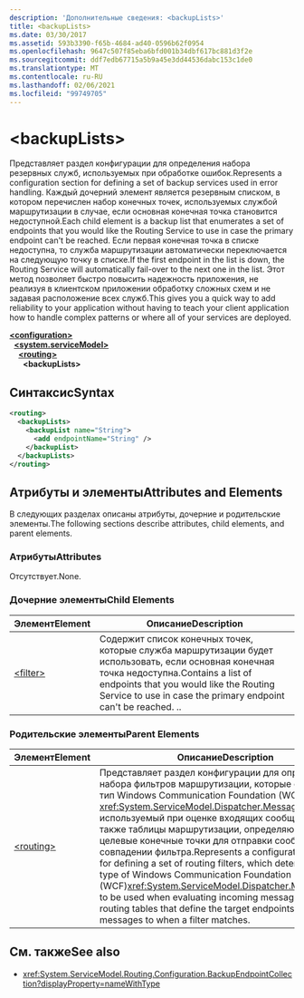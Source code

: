 ```yaml
---
description: 'Дополнительные сведения: <backupLists>'
title: <backupLists>
ms.date: 03/30/2017
ms.assetid: 593b3390-f65b-4684-ad40-0596b62f0954
ms.openlocfilehash: 9647c507f85eba6bfd001b34dbf617bc881d3f2e
ms.sourcegitcommit: ddf7edb67715a5b9a45e3dd44536dabc153c1de0
ms.translationtype: MT
ms.contentlocale: ru-RU
ms.lasthandoff: 02/06/2021
ms.locfileid: "99749705"
---
```

# \<backupLists>

<span data-ttu-id="84998-102">Представляет раздел конфигурации для определения набора резервных служб, используемых при обработке ошибок.</span><span class="sxs-lookup"><span data-stu-id="84998-102">Represents a configuration section for defining a set of backup services used in error handling.</span></span> <span data-ttu-id="84998-103">Каждый дочерний элемент является резервным списком, в котором перечислен набор конечных точек, используемых службой маршрутизации в случае, если основная конечная точка становится недоступной.</span><span class="sxs-lookup"><span data-stu-id="84998-103">Each child element is a backup list that enumerates a set of endpoints that you would like the Routing Service to use in case the primary endpoint can't be reached.</span></span> <span data-ttu-id="84998-104">Если первая конечная точка в списке недоступна, то служба маршрутизации автоматически переключается на следующую точку в списке.</span><span class="sxs-lookup"><span data-stu-id="84998-104">If the first endpoint in the list is down, the Routing Service will automatically fail-over to the next one in the list.</span></span>  <span data-ttu-id="84998-105">Этот метод позволяет быстро повысить надежность приложения, не реализуя в клиентском приложении обработку сложных схем и не задавая расположение всех служб.</span><span class="sxs-lookup"><span data-stu-id="84998-105">This gives you a quick way to add reliability to your application without having to teach your client application how to handle complex patterns or where all of your services are deployed.</span></span>  
  
[**\<configuration>**](../configuration-element.md)\
&nbsp;&nbsp;[**\<system.serviceModel>**](system-servicemodel.md)\
&nbsp;&nbsp;&nbsp;&nbsp;[**\<routing>**](routing.md)\
&nbsp;&nbsp;&nbsp;&nbsp;&nbsp;&nbsp;**\<backupLists>**  
  
## <a name="syntax"></a><span data-ttu-id="84998-106">Синтаксис</span><span class="sxs-lookup"><span data-stu-id="84998-106">Syntax</span></span>  
  
```xml  
<routing>
  <backupLists>
    <backupList name="String">
      <add endpointName="String" />
    </backupList>
  </backupLists>
</routing>
```  
  
## <a name="attributes-and-elements"></a><span data-ttu-id="84998-107">Атрибуты и элементы</span><span class="sxs-lookup"><span data-stu-id="84998-107">Attributes and Elements</span></span>  

 <span data-ttu-id="84998-108">В следующих разделах описаны атрибуты, дочерние и родительские элементы.</span><span class="sxs-lookup"><span data-stu-id="84998-108">The following sections describe attributes, child elements, and parent elements.</span></span>  
  
### <a name="attributes"></a><span data-ttu-id="84998-109">Атрибуты</span><span class="sxs-lookup"><span data-stu-id="84998-109">Attributes</span></span>  

 <span data-ttu-id="84998-110">Отсутствует.</span><span class="sxs-lookup"><span data-stu-id="84998-110">None.</span></span>  
  
### <a name="child-elements"></a><span data-ttu-id="84998-111">Дочерние элементы</span><span class="sxs-lookup"><span data-stu-id="84998-111">Child Elements</span></span>  
  
|<span data-ttu-id="84998-112">Элемент</span><span class="sxs-lookup"><span data-stu-id="84998-112">Element</span></span>|<span data-ttu-id="84998-113">Описание</span><span class="sxs-lookup"><span data-stu-id="84998-113">Description</span></span>|  
|-------------|-----------------|  
|[\<filter>](filter.md)|<span data-ttu-id="84998-114">Содержит список конечных точек, которые служба маршрутизации будет использовать, если основная конечная точка недоступна.</span><span class="sxs-lookup"><span data-stu-id="84998-114">Contains a list of endpoints that you would like the Routing Service to use in case the primary endpoint can't be reached.</span></span> <span data-ttu-id="84998-115">.</span><span class="sxs-lookup"><span data-stu-id="84998-115">.</span></span>|  
  
### <a name="parent-elements"></a><span data-ttu-id="84998-116">Родительские элементы</span><span class="sxs-lookup"><span data-stu-id="84998-116">Parent Elements</span></span>  
  
|<span data-ttu-id="84998-117">Элемент</span><span class="sxs-lookup"><span data-stu-id="84998-117">Element</span></span>|<span data-ttu-id="84998-118">Описание</span><span class="sxs-lookup"><span data-stu-id="84998-118">Description</span></span>|  
|-------------|-----------------|  
|[\<routing>](routing.md)|<span data-ttu-id="84998-119">Представляет раздел конфигурации для определения набора фильтров маршрутизации, которые определяют тип Windows Communication Foundation (WCF), <xref:System.ServiceModel.Dispatcher.MessageFilter> используемый при оценке входящих сообщений, а также таблицы маршрутизации, определяющие целевые конечные точки для отправки сообщений при совпадении фильтра.</span><span class="sxs-lookup"><span data-stu-id="84998-119">Represents a configuration section for defining a set of routing filters, which determine the type of Windows Communication Foundation (WCF)<xref:System.ServiceModel.Dispatcher.MessageFilter> to be used when evaluating incoming messages, as well as routing tables that define the target endpoints to send messages to when a filter matches.</span></span>|  
  
## <a name="see-also"></a><span data-ttu-id="84998-120">См. также</span><span class="sxs-lookup"><span data-stu-id="84998-120">See also</span></span>

- <xref:System.ServiceModel.Routing.Configuration.BackupEndpointCollection?displayProperty=nameWithType>

